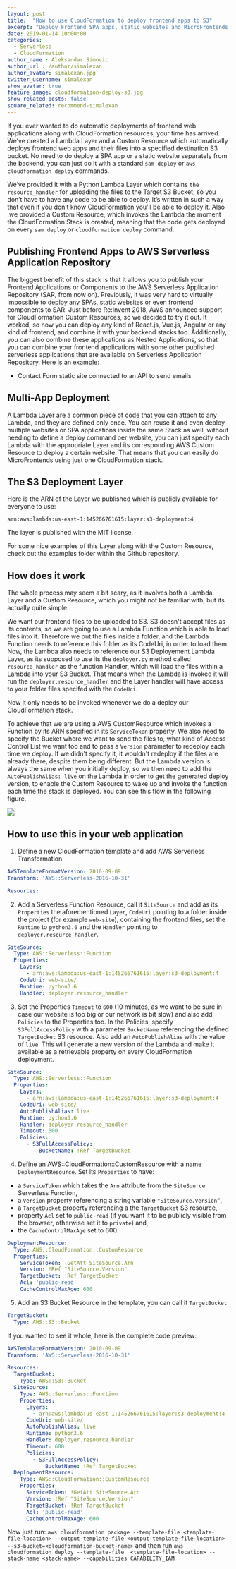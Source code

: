 ```yaml
---
layout: post
title:  "How to use CloudFormation to deploy frontend apps to S3"
excerpt: "Deploy Frontend SPA apps, static websites and MicroFrontends to S3 using CloudFormation"
date: 2019-01-14 10:00:00
categories: 
  - Serverless
  - CloudFormation
author_name : Aleksandar Simovic
author_url : /author/simalexan
author_avatar: simalexan.jpg
twitter_username: simalexan
show_avatar: true
feature_image: cloudformation-deploy-s3.jpg
show_related_posts: false
square_related: recommend-simalexan
---
```


If you ever wanted to do automatic deployments of frontend web applications along with CloudFormation resources, your time has arrived. We’ve created a Lambda Layer and a Custom Resource which automatically deploys frontend web apps and their files into a specified destination S3 bucket. No need to do deploy a SPA app or a static website separately from the backend, you can just do it with a standard `sam deploy` or `aws cloudformation deploy` commands.

We’ve provided it with a Python Lambda Layer which contains `the resource_handler` for  uploading the files to the Target S3 Bucket, so you don’t have to have any code to be able to deploy. It’s written in such a way that even if you don’t know CloudFormation you’ll be able to deploy it. Also ,we provided a Custom Resource, which invokes the Lambda the moment the CloudFormation Stack is created, meaning that the code gets deployed on every `sam deploy` or `cloudformation deploy` command.

## Publishing Frontend Apps to AWS Serverless Application Repository

The biggest benefit of this stack is that it allows you to publish your Frontend Applications or Components to the AWS Serverless Application Repository (SAR, from now on). Previously, it was very hard to virtually impossible to deploy any SPAs, static websites or even frontend components to SAR. Just before Re:Invent 2018, AWS announced support for CloudFormation Custom Resources, so we decided to try it out. It worked, so now you can deploy any kind of React.js, Vue.js, Angular or any kind of frontend, and combine it with your backend stacks too. Additionally, you can also combine these applications as Nested Applications, so that you can combine your frontend applications with some other published serverless applications that are available on Serverless Application Repository. Here is an example:

- Contact Form static site connected to an API to send emails

## Multi-App Deployment

A Lambda Layer are a common piece of code that you can attach to any Lambda, and they are defined only once. You can reuse it and even deploy multiple websites or SPA applications inside the same Stack as well, without needing to define a deploy command per website, you can just specify each Lambda with the appropriate Layer and its corresponding AWS Custom Resource to  deploy a certain website. That means that you can easily do MicroFrontends using just one CloudFormation stack.

## The S3 Deployment Layer

Here is the ARN of the Layer we published which is publicly available for everyone to use:

`arn:aws:lambda:us-east-1:145266761615:layer:s3-deployment:4`

The layer is published with the MIT license.

For some nice examples of this Layer along with the Custom Resource, check out the examples folder within the Github repository.

## How does it work

The whole process may seem a bit scary, as it involves both a Lambda Layer and a Custom Resource, which you might not be familiar with, but its actually quite simple.

We want our frontend files to be uploaded to S3. S3 doesn't accept files as its contents, so we are going to use a Lambda Function which is able to load files into it. Therefore we put the files inside a folder, and the Lambda Function needs to reference this folder as its CodeUri, in order to load them. Now, the Lambda also needs to reference our S3 Deployement Lambda Layer, as its supposed to use its the `deployer.py` method called `resource_handler` as the function Handler, which will load the files within a Lambda into your S3 Bucket. That means when the Lambda is invoked it will run the `deployer.resource_handler` and the Layer handler will have access to your folder files specifed with the `CodeUri`.

Now it only needs to be invoked whenever we do a deploy our CloudFormation stack.

To achieve that we are using a AWS CustomResource which invokes a Function by its ARN specified in its `ServiceToken` property. We also need to specify the Bucket where we want to send the files to, what kind of Access Control List we want too and to pass a `Version` parameter to redeploy each time we deploy. If we didn't specify it, it wouldn't redeploy if the files are already there, despite them being different. But the Lambda version is always the same when you initially deploy, so we then need to add the `AutoPublishAlias: live` on the Lambda in order to get the generated deploy version, to enable the Custom Resource to wake up and invoke the function each time the stack is deployed. You can see this flow in the following figure.

![](/img/cloudformation-deploy-to-s3-figure.png)

## How to use this in your web application

1. Define a new CloudFormation template and add AWS Serverless Transformation

```yml
AWSTemplateFormatVersion: 2010-09-09
Transform: 'AWS::Serverless-2016-10-31'

Resources:
```

2. Add a Serverless Function Resource, call it `SiteSource` and add as its `Properties` the aforementioned `Layer`, `CodeUri` pointing to a folder inside the project (for example `web-site`), containing the frontend files, set the `Runtime` to `python3.6` and the `Handler` pointing to `deployer.resource_handler`.

```yml
SiteSource:
  Type: AWS::Serverless::Function
  Properties:
    Layers:
      - arn:aws:lambda:us-east-1:145266761615:layer:s3-deployment:4
    CodeUri: web-site/
    Runtime: python3.6 
    Handler: deployer.resource_handler
```

3. Set the Properties `Timeout` to `600` (10 minutes, as we want to be sure in case our website is too big or our network is bit slow) and also add `Policies` to the Properties too. In the Policies, specify `S3FullAccessPolicy` with a parameter `BucketName` referencing the defined `TargetBucket` S3 resource. Also add  an `AutoPublishAlias` with the value of `live`. This will generate a new version of the Lambda and make it available as a retrievable property on every CloudFormation deployment.

```yml
SiteSource:
  Type: AWS::Serverless::Function
  Properties:
    Layers:
      - arn:aws:lambda:us-east-1:145266761615:layer:s3-deployment:4
    CodeUri: web-site/
    AutoPublishAlias: live
    Runtime: python3.6 
    Handler: deployer.resource_handler
    Timeout: 600
    Policies:
      - S3FullAccessPolicy:
          BucketName: !Ref TargetBucket
```

4. Define an AWS::CloudFormation::CustomResource with a name `DeploymentResource`. Set its `Properties` to have:
- a `ServiceToken` which takes the `Arn` attribute from the `SiteSource` Serverless Function,
- a `Version` property referencing a string variable `"SiteSource.Version”`,
- a `TargetBucket` property referencing a the `TargetBucket` S3 resource,
- property `Acl` set to `public-read` (if you want it to be publicly visible from the browser, otherwise set it to `private`) and,
- the `CacheControlMaxAge` set to 600.

```yml
DeploymentResource:
  Type: AWS::CloudFormation::CustomResource
  Properties:
    ServiceToken: !GetAtt SiteSource.Arn
    Version: !Ref "SiteSource.Version"
    TargetBucket: !Ref TargetBucket
    Acl: 'public-read'
    CacheControlMaxAge: 600
```

5. Add an S3 Bucket Resource in the template, you can call it `TargetBucket`

```yml
TargetBucket:
  Type: AWS::S3::Bucket
```

If you wanted to see it whole, here is the complete code preview:

```yml
AWSTemplateFormatVersion: 2010-09-09
Transform: 'AWS::Serverless-2016-10-31'

Resources:
  TargetBucket:
    Type: AWS::S3::Bucket
  SiteSource:
    Type: AWS::Serverless::Function
    Properties:
      Layers:
        - arn:aws:lambda:us-east-1:145266761615:layer:s3-deployment:4
      CodeUri: web-site/
      AutoPublishAlias: live
      Runtime: python3.6 
      Handler: deployer.resource_handler
      Timeout: 600
      Policies:
        - S3FullAccessPolicy:
            BucketName: !Ref TargetBucket
  DeploymentResource:
    Type: AWS::CloudFormation::CustomResource
    Properties:
      ServiceToken: !GetAtt SiteSource.Arn
      Version: !Ref "SiteSource.Version"
      TargetBucket: !Ref TargetBucket
      Acl: 'public-read'
      CacheControlMaxAge: 600
```

Now just run:
`aws cloudformation package --template-file <template-file-location> --output-template-file <output-template-file-location> --s3-bucket=<cloudformation-bucket-name>`
and then run
`aws cloudformation deploy --template-file  <template-file-location> --stack-name <stack-name> --capabilities CAPABILITY_IAM`